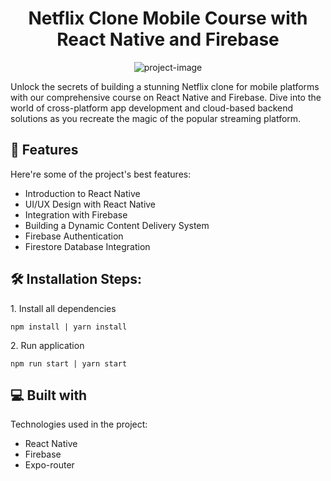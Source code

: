<h1 align="center" id="title">Netflix Clone Mobile Course with React Native and Firebase</h1>

<p align="center"><img src="https://media.graphassets.com/8cZrVBQSEOZcNanorlgQ" alt="project-image"></p>

<p id="description">Unlock the secrets of building a stunning Netflix clone for mobile platforms with our comprehensive course on React Native and Firebase. Dive into the world of cross-platform app development and cloud-based backend solutions as you recreate the magic of the popular streaming platform.</p>

<h2>🧐 Features</h2>

Here're some of the project's best features:

- Introduction to React Native
- UI/UX Design with React Native
- Integration with Firebase
- Building a Dynamic Content Delivery System
- Firebase Authentication
- Firestore Database Integration

<h2>🛠️ Installation Steps:</h2>

<p>1. Install all dependencies</p>

```
npm install | yarn install
```

<p>2. Run application</p>

```
npm run start | yarn start
```

<h2>💻 Built with</h2>

Technologies used in the project:

- React Native
- Firebase
- Expo-router
